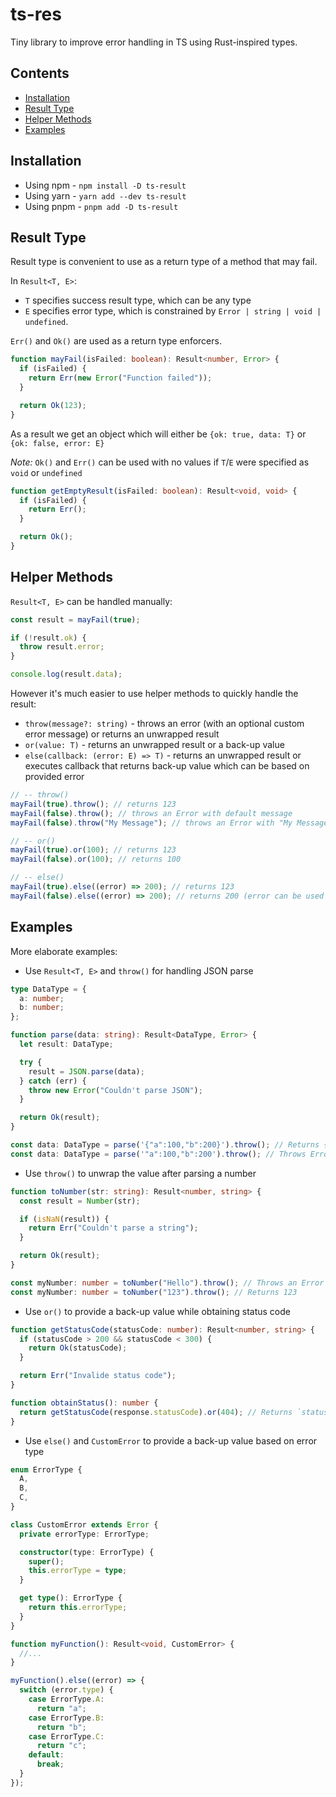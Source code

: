 # ts-res

Tiny library to improve error handling in TS using Rust-inspired types.

## Contents

- [Installation](#installation)
- [Result Type](#result-type)
- [Helper Methods](#helper-methods)
- [Examples](#examples)

## Installation

- Using npm - `npm install -D ts-result`
- Using yarn - `yarn add --dev ts-result`
- Using pnpm - `pnpm add -D ts-result`

## Result Type

Result type is convenient to use as a return type of a method that may fail.

In `Result<T, E>`:

- `T` specifies success result type, which can be any type
- `E` specifies error type, which is constrained by `Error | string | void | undefined`.

`Err()` and `Ok()` are used as a return type enforcers.

```ts
function mayFail(isFailed: boolean): Result<number, Error> {
  if (isFailed) {
    return Err(new Error("Function failed"));
  }

  return Ok(123);
}
```

As a result we get an object which will either be `{ok: true, data: T}` or `{ok: false, error: E}`

_Note:_ `Ok()` and `Err()` can be used with no values if `T`/`E` were specified as `void` or `undefined`

```ts
function getEmptyResult(isFailed: boolean): Result<void, void> {
  if (isFailed) {
    return Err();
  }

  return Ok();
}
```

## Helper Methods

`Result<T, E>` can be handled manually:

```ts
const result = mayFail(true);

if (!result.ok) {
  throw result.error;
}

console.log(result.data);
```

However it's much easier to use helper methods to quickly handle the result:

- `throw(message?: string)` - throws an error (with an optional custom error message) or returns an unwrapped result
- `or(value: T)` - returns an unwrapped result or a back-up value
- `else(callback: (error: E) => T)` - returns an unwrapped result or executes callback that returns back-up value which can be based on provided error

```ts
// -- throw()
mayFail(true).throw(); // returns 123
mayFail(false).throw(); // throws an Error with default message
mayFail(false).throw("My Message"); // throws an Error with "My Message"

// -- or()
mayFail(true).or(100); // returns 123
mayFail(false).or(100); // returns 100

// -- else()
mayFail(true).else((error) => 200); // returns 123
mayFail(false).else((error) => 200); // returns 200 (error can be used for some extra logic)
```

## Examples

More elaborate examples:

- Use `Result<T, E>` and `throw()` for handling JSON parse
```ts
type DataType = {
  a: number;
  b: number;
};

function parse(data: string): Result<DataType, Error> {
  let result: DataType;

  try {
    result = JSON.parse(data);
  } catch (err) {
    throw new Error("Couldn't parse JSON");
  }

  return Ok(result);
}

const data: DataType = parse('{"a":100,"b":200}').throw(); // Returns {a: 100, b: 200}
const data: DataType = parse('"a":100,"b":200').throw(); // Throws Error("Couldn't parse JSON")
```

- Use `throw()` to unwrap the value after parsing a number

```typescript
function toNumber(str: string): Result<number, string> {
  const result = Number(str);

  if (isNaN(result)) {
    return Err("Couldn't parse a string");
  }

  return Ok(result);
}

const myNumber: number = toNumber("Hello").throw(); // Throws an Error
const myNumber: number = toNumber("123").throw(); // Returns 123
```

- Use `or()` to provide a back-up value while obtaining status code

```ts
function getStatusCode(statusCode: number): Result<number, string> {
  if (statusCode > 200 && statusCode < 300) {
    return Ok(statusCode);
  }

  return Err("Invalide status code");
}

function obtainStatus(): number {
  return getStatusCode(response.statusCode).or(404); // Returns `statusCode` between 201 and 299 or 404
}
```

- Use `else()` and `CustomError` to provide a back-up value based on error type

```ts
enum ErrorType {
  A,
  B,
  C,
}

class CustomError extends Error {
  private errorType: ErrorType;

  constructor(type: ErrorType) {
    super();
    this.errorType = type;
  }

  get type(): ErrorType {
    return this.errorType;
  }
}

function myFunction(): Result<void, CustomError> {
  //...
}

myFunction().else((error) => {
  switch (error.type) {
    case ErrorType.A:
      return "a";
    case ErrorType.B:
      return "b";
    case ErrorType.C:
      return "c";
    default:
      break;
  }
});
```
